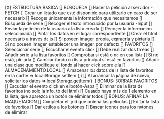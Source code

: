 [X] ESTRUCTURA BÁSICA
[] BÚSQUEDA
    [] Hacer la petición al servidor - FETCH
        [] Crear un listado que esté disponible para utilizarlo en caso de ser necesario
        [] Recoger únicamente la información que necesitamos
    [] Búsqueda de serie
        [] Recoger el texto introducido por la usuaria -Input
        [] Enviar la petición de la usuaria a la lista creada
        [] Recoger la información seleccionada
        [] Pintar los datos en el lugar correspondiente
            [] Crear el html necesario a través de js
            [] Si poseen imagen propia, expraerla y pintarla
            [] Si no poseen imagen establecer una imagen por defecto
[] FAVORITOS
    [] Seleccionar serie
        [] Escuchar el evento click
        [] Debe realizar dos tareas
            [] Añadir serie a la lista favoritos
                [] Comprobar si está o no en esa lista
                [] Si no está, pintarla
            [] Cambiar fondo en lista principal si está en favoritos
                [] Añadir una clase que modifique el fondo al hacer click sobre ella
[] ALMACENAMIENTO LOCAL
    [] Almacenar los datos de la lista de favoritos en la caché => localStorage.setItem (,)
    [] Al arrancar la página de nuevo, solicitar los datos => localStorage.getItem()
[] BONUS: BORRAR FAVORITOS
    [] Escuchar el evento click en el botón-Aspa
    [] Eliminar de la lista de favoritos (no solo la info, tb del html)
    [] Cuando haya más de 1 elemento en la lista, que aparezca un botón de eliminar todos
[] BONUS: AFINAR LA MAQUETACIÓN
    [] Completar el grid que ordena las películas
    [] Editar la lista de favoritos
    [] Dar estilos a los botones
    [] Buscar iconos para los notones de eliminar


